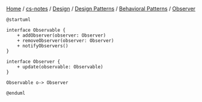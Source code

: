 [Home](https://mengxianbin.github.io) /
[cs-notes](https://mengxianbin.github.io/cs-notes/site) /
[Design](https://mengxianbin.github.io/cs-notes/site/Design) /
[Design Patterns](https://mengxianbin.github.io/cs-notes/site/Design/Design%20Patterns) /
[Behavioral Patterns](https://mengxianbin.github.io/cs-notes/site/Design/Design%20Patterns/Behavioral%20Patterns) /
[Observer](https://mengxianbin.github.io/cs-notes/site/Design/Design%20Patterns/Behavioral%20Patterns/Observer)

```plantuml
@startuml

interface Observable {
    + addObserver(observer: Observer)
    + removeObserver(observer: Observer)
    + notifyObservers()
}

interface Observer {
    + update(observable: Observable)
}

Observable o-> Observer

@enduml
```
